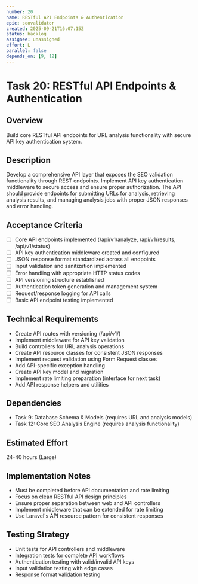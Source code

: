 ```yaml
---
number: 20
name: RESTful API Endpoints & Authentication
epic: seovalidator
created: 2025-09-21T16:07:15Z
status: backlog
assignee: unassigned
effort: L
parallel: false
depends_on: [9, 12]
---
```


# Task 20: RESTful API Endpoints & Authentication

## Overview
Build core RESTful API endpoints for URL analysis functionality with secure API key authentication system.

## Description
Develop a comprehensive API layer that exposes the SEO validation functionality through REST endpoints. Implement API key authentication middleware to secure access and ensure proper authorization. The API should provide endpoints for submitting URLs for analysis, retrieving analysis results, and managing analysis jobs with proper JSON responses and error handling.

## Acceptance Criteria
- [ ] Core API endpoints implemented (/api/v1/analyze, /api/v1/results, /api/v1/status)
- [ ] API key authentication middleware created and configured
- [ ] JSON response format standardized across all endpoints
- [ ] Input validation and sanitization implemented
- [ ] Error handling with appropriate HTTP status codes
- [ ] API versioning structure established
- [ ] Authentication token generation and management system
- [ ] Request/response logging for API calls
- [ ] Basic API endpoint testing implemented

## Technical Requirements
- Create API routes with versioning (/api/v1/)
- Implement middleware for API key validation
- Build controllers for URL analysis operations
- Create API resource classes for consistent JSON responses
- Implement request validation using Form Request classes
- Add API-specific exception handling
- Create API key model and migration
- Implement rate limiting preparation (interface for next task)
- Add API response helpers and utilities

## Dependencies
- Task 9: Database Schema & Models (requires URL and analysis models)
- Task 12: Core SEO Analysis Engine (requires analysis functionality)

## Estimated Effort
24-40 hours (Large)

## Implementation Notes
- Must be completed before API documentation and rate limiting
- Focus on clean RESTful API design principles
- Ensure proper separation between web and API controllers
- Implement middleware that can be extended for rate limiting
- Use Laravel's API resource pattern for consistent responses

## Testing Strategy
- Unit tests for API controllers and middleware
- Integration tests for complete API workflows
- Authentication testing with valid/invalid API keys
- Input validation testing with edge cases
- Response format validation testing
